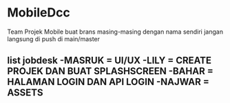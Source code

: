 # MobileDcc
Team Projek Mobile
buat brans masing-masing dengan nama sendiri
jangan langsung di push di main/master

list jobdesk
-MASRUK = UI/UX
-LILY = CREATE PROJEK DAN BUAT SPLASHSCREEN
-BAHAR = HALAMAN LOGIN DAN API LOGIN
-NAJWAR = ASSETS
-
